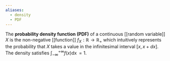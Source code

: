 ```yaml
---
aliases:
  - density
  - PDF
---
```


The **probability density function (PDF)** of a continuous [[random variable]] $X$ is the non-negative [[function]] $f_{X} : \mathbb{R} \to \mathbb{R}_{+}$ which intuitively represents the probability that $X$ takes a value in the infinitesimal interval $[x, x + dx]$. The density satisfies $\int_{-\infty}^{+\infty}f(x)  \mathop{dx} = 1$.